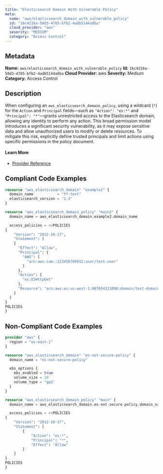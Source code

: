 ```yaml
---
title: "Elasticsearch Domain With Vulnerable Policy"
meta:
  name: "aws/elasticsearch_domain_with_vulnerable_policy"
  id: "16c4216a-50d3-4785-bfb2-4adb5144a8ba"
  cloud_provider: "aws"
  severity: "MEDIUM"
  category: "Access Control"
---
```

## Metadata
**Name:** `aws/elasticsearch_domain_with_vulnerable_policy`
**Id:** `16c4216a-50d3-4785-bfb2-4adb5144a8ba`
**Cloud Provider:** aws
**Severity:** Medium
**Category:** Access Control
## Description
When configuring an `aws_elasticsearch_domain_policy`, using a wildcard (`*`) for the `Action` and `Principal` fields—such as `"Action": "es:*"` and `"Principal": "*"`—grants unrestricted access to the Elasticsearch domain, allowing any identity to perform any action. This broad permission model introduces a significant security vulnerability, as it may expose sensitive data and allow unauthorized users to modify or delete resources. To mitigate this risk, explicitly define trusted principals and limit actions using specific permissions in the policy document.

#### Learn More

 - [Provider Reference](https://registry.terraform.io/providers/hashicorp/aws/latest/docs/resources/elasticsearch_domain_policy#access_policies)


## Compliant Code Examples
```terraform
resource "aws_elasticsearch_domain" "example2" {
  domain_name           = "tf-test"
  elasticsearch_version = "2.3"
}

resource "aws_elasticsearch_domain_policy" "main2" {
  domain_name = aws_elasticsearch_domain.example2.domain_name

  access_policies = <<POLICIES
{
    "Version": "2012-10-17",
    "Statement": [
    {
      "Effect": "Allow",
      "Principal": {
        "AWS": [
          "arn:aws:iam::123456789012:user/test-user"
        ]
      },
      "Action": [
        "es:ESHttpGet"
      ],
      "Resource": "arn:aws:es:us-west-1:987654321098:domain/test-domain/test-index/_search"
    }
  ]
}
POLICIES
}

```
## Non-Compliant Code Examples
```terraform
provider "aws" {
  region = "us-east-1"
}

resource "aws_elasticsearch_domain" "es-not-secure-policy" {
  domain_name = "es-not-secure-policy"

  ebs_options {
    ebs_enabled = true
    volume_size = 10
    volume_type = "gp2"
  }
}

resource "aws_elasticsearch_domain_policy" "main" {
  domain_name = aws_elasticsearch_domain.es-not-secure-policy.domain_name

  access_policies = <<POLICIES
{
    "Version": "2012-10-17",
    "Statement": [
        {
            "Action": "es:*",
            "Principal": "*",
            "Effect": "Allow"
        }
    ]
}
POLICIES
}

```